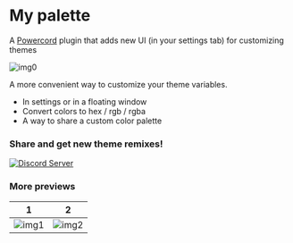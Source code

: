 # My palette
A [Powercord](https://powercord.dev/) plugin that adds new UI (in your settings tab) for customizing themes 


![img0](https://userxinos.github.io/my-palette/previews/image0.png)

A more convenient way to customize your theme variables.
- In settings or in a floating window
- Convert colors to hex / rgb / rgba
- A way to share a custom color palette 

### Share and get new theme remixes! 
[![Discord Server](https://discordapp.com/api/guilds/810147822414463026/widget.png?style=banner2)](https://discord.gg/549UKV7MPw)



### More previews
| 1             | 2         
| ------------- |:-------------:|
![img1](https://userxinos.github.io/my-palette/previews/image1.png) | ![img2](https://userxinos.github.io/my-palette/previews/image2.png)

